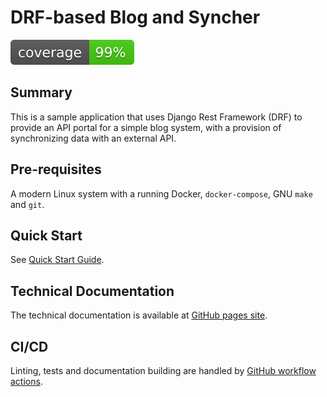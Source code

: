 # DRF-based Blog and Syncher

![code coverage](https://raw.githubusercontent.com/alexey74/str_blog/coverage-badge/coverage.svg)

## Summary

This is a sample application that uses Django Rest Framework (DRF) to provide an API portal
for a simple blog system, with a provision of synchronizing data with an external API.

## Pre-requisites

A modern Linux system with a running Docker, `docker-compose`, GNU `make` and `git`.

## Quick Start

See [Quick Start Guide](./docs/quick_start.md).

## Technical Documentation

The technical documentation is available at [GitHub pages site](https://alexey74.github.io/str_blog/).

## CI/CD

Linting, tests and documentation building are handled by [GitHub workflow actions](./actions/).


